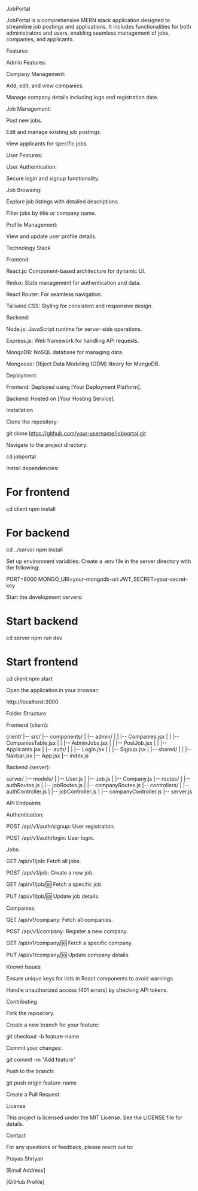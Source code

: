 JobPortal

JobPortal is a comprehensive MERN stack application designed to streamline job postings and applications. It includes functionalities for both administrators and users, enabling seamless management of jobs, companies, and applicants.

Features

Admin Features:

Company Management:

Add, edit, and view companies.

Manage company details including logo and registration date.

Job Management:

Post new jobs.

Edit and manage existing job postings.

View applicants for specific jobs.

User Features:

User Authentication:

Secure login and signup functionality.

Job Browsing:

Explore job listings with detailed descriptions.

Filter jobs by title or company name.

Profile Management:

View and update user profile details.

Technology Stack

Frontend:

React.js: Component-based architecture for dynamic UI.

Redux: State management for authentication and data.

React Router: For seamless navigation.

Tailwind CSS: Styling for consistent and responsive design.

Backend:

Node.js: JavaScript runtime for server-side operations.

Express.js: Web framework for handling API requests.

MongoDB: NoSQL database for managing data.

Mongoose: Object Data Modeling (ODM) library for MongoDB.

Deployment:

Frontend: Deployed using [Your Deployment Platform].

Backend: Hosted on [Your Hosting Service].

Installation

Clone the repository:

git clone https://github.com/your-username/jobportal.git

Navigate to the project directory:

cd jobportal

Install dependencies:

# For frontend
cd client
npm install

# For backend
cd ../server
npm install

Set up environment variables:
Create a .env file in the server directory with the following:

PORT=8000
MONGO_URI=your-mongodb-uri
JWT_SECRET=your-secret-key

Start the development servers:

# Start backend
cd server
npm run dev

# Start frontend
cd client
npm start

Open the application in your browser:

http://localhost:3000

Folder Structure

Frontend (client):

client/
|-- src/
    |-- components/
    |   |-- admin/
    |   |   |-- Companies.jsx
    |   |   |-- CompaniesTable.jsx
    |   |   |-- AdminJobs.jsx
    |   |   |-- PostJob.jsx
    |   |   |-- Applicants.jsx
    |   |-- auth/
    |   |   |-- Login.jsx
    |   |   |-- Signup.jsx
    |   |-- shared/
    |   |   |-- Navbar.jsx
    |-- App.jsx
    |-- index.js

Backend (server):

server/
|-- models/
|   |-- User.js
|   |-- Job.js
|   |-- Company.js
|-- routes/
|   |-- authRoutes.js
|   |-- jobRoutes.js
|   |-- companyRoutes.js
|-- controllers/
|   |-- authController.js
|   |-- jobController.js
|   |-- companyController.js
|-- server.js

API Endpoints

Authentication:

POST /api/v1/auth/signup: User registration.

POST /api/v1/auth/login: User login.

Jobs:

GET /api/v1/job: Fetch all jobs.

POST /api/v1/job: Create a new job.

GET /api/v1/job/:id: Fetch a specific job.

PUT /api/v1/job/:id: Update job details.

Companies:

GET /api/v1/company: Fetch all companies.

POST /api/v1/company: Register a new company.

GET /api/v1/company/:id: Fetch a specific company.

PUT /api/v1/company/:id: Update company details.

Known Issues

Ensure unique keys for lists in React components to avoid warnings.

Handle unauthorized access (401 errors) by checking API tokens.

Contributing

Fork the repository.

Create a new branch for your feature:

git checkout -b feature-name

Commit your changes:

git commit -m "Add feature"

Push to the branch:

git push origin feature-name

Create a Pull Request.

License

This project is licensed under the MIT License. See the LICENSE file for details.

Contact

For any questions or feedback, please reach out to:

Prayas Shriyan

[Email Address]

[GitHub Profile]

